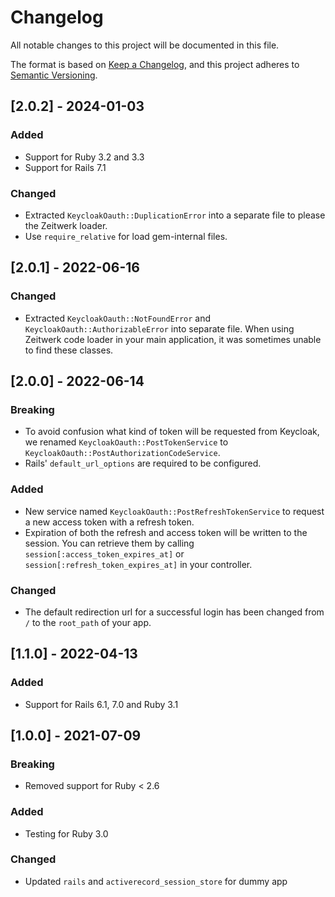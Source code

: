 # Changelog

All notable changes to this project will be documented in this file.

The format is based on [Keep a Changelog](https://keepachangelog.com/en/1.0.0/),
and this project adheres to [Semantic Versioning](https://semver.org/spec/v2.0.0.html).

## [2.0.2] - 2024-01-03

### Added

- Support for Ruby 3.2 and 3.3
- Support for Rails 7.1

### Changed

- Extracted `KeycloakOauth::DuplicationError` into a separate file to please the Zeitwerk loader.
- Use `require_relative` for load gem-internal files.

## [2.0.1] - 2022-06-16

### Changed

- Extracted `KeycloakOauth::NotFoundError` and `KeycloakOauth::AuthorizableError` into separate file. When using Zeitwerk code loader in your main application, it was sometimes unable to find these classes.

## [2.0.0] - 2022-06-14

### Breaking

- To avoid confusion what kind of token will be requested from Keycloak, we renamed `KeycloakOauth::PostTokenService` to `KeycloakOauth::PostAuthorizationCodeService`.
- Rails' `default_url_options` are required to be configured.

### Added

- New service named `KeycloakOauth::PostRefreshTokenService` to request a new access token with a refresh token.
- Expiration of both the refresh and access token will be written to the session. You can retrieve them by calling `session[:access_token_expires_at]` or `session[:refresh_token_expires_at]` in your controller.

### Changed

- The default redirection url for a successful login has been changed from `/` to the `root_path` of your app.

## [1.1.0] - 2022-04-13

### Added

- Support for Rails 6.1, 7.0 and Ruby 3.1

## [1.0.0] - 2021-07-09

### Breaking

- Removed support for Ruby < 2.6

### Added

- Testing for Ruby 3.0

### Changed

- Updated `rails` and `activerecord_session_store` for dummy app
